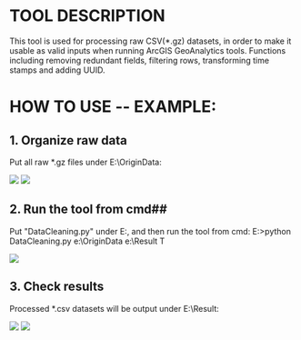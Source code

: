 # TOOL DESCRIPTION #

This tool is used for processing raw CSV(*.gz) datasets, in order to make it usable as valid inputs when running ArcGIS GeoAnalytics tools. Functions including removing redundant fields, filtering rows, transforming time stamps and adding UUID. 

# HOW TO USE -- EXAMPLE: #
## 1. Organize raw data ##
Put all raw *.gz files under E:\OriginData:

![](http://i.imgur.com/4agHIs0.png)
![](http://i.imgur.com/7A8llmt.png)

## 2. Run the tool from cmd##
Put "DataCleaning.py" under E:\, and then run the tool from cmd:
E:\>python DataCleaning.py e:\OriginData e:\Result T

![](http://i.imgur.com/RCp5aTY.png)

## 3. Check results ##
Processed *.csv datasets will be output under E:\Result:

![](http://i.imgur.com/XlAx03Z.png)
![](http://i.imgur.com/5eHTcYf.png)

 
